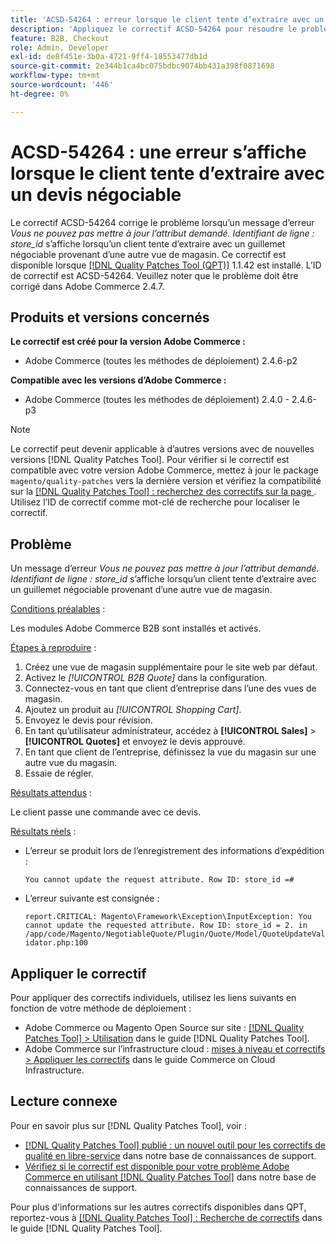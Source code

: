 ```yaml
---
title: 'ACSD-54264 : erreur lorsque le client tente d’extraire avec un guillemet négociable'
description: 'Appliquez le correctif ACSD-54264 pour résoudre le problème Adobe Commerce en raison duquel un message d’erreur "Vous ne pouvez pas mettre à jour l’attribut demandé. Identifiant de ligne : store_id" apparaît lorsqu’un client tente d’extraire avec un guillemet négociable provenant d’une autre vue de magasin.'
feature: B2B, Checkout
role: Admin, Developer
exl-id: de8f451e-3b0a-4721-9ff4-18553477db1d
source-git-commit: 2e344b1ca4bc075bdbc9074bb431a398f0871698
workflow-type: tm+mt
source-wordcount: '446'
ht-degree: 0%

---
```


# ACSD-54264 : une erreur s’affiche lorsque le client tente d’extraire avec un devis négociable

Le correctif ACSD-54264 corrige le problème lorsqu’un message d’erreur *Vous ne pouvez pas mettre à jour l’attribut demandé. Identifiant de ligne : store_id* s’affiche lorsqu’un client tente d’extraire avec un guillemet négociable provenant d’une autre vue de magasin. Ce correctif est disponible lorsque [[!DNL Quality Patches Tool (QPT)]](/help/announcements/adobe-commerce-announcements/magento-quality-patches-released-new-tool-to-self-serve-quality-patches.md) 1.1.42 est installé. L’ID de correctif est ACSD-54264. Veuillez noter que le problème doit être corrigé dans Adobe Commerce 2.4.7.

## Produits et versions concernés

**Le correctif est créé pour la version Adobe Commerce :**

* Adobe Commerce (toutes les méthodes de déploiement) 2.4.6-p2

**Compatible avec les versions d’Adobe Commerce :**

* Adobe Commerce (toutes les méthodes de déploiement) 2.4.0 - 2.4.6-p3

>[!NOTE]
>
>Le correctif peut devenir applicable à d’autres versions avec de nouvelles versions [!DNL Quality Patches Tool]. Pour vérifier si le correctif est compatible avec votre version Adobe Commerce, mettez à jour le package `magento/quality-patches` vers la dernière version et vérifiez la compatibilité sur la [[!DNL Quality Patches Tool] : recherchez des correctifs sur la page ](https://experienceleague.adobe.com/tools/commerce-quality-patches/index.html). Utilisez l’ID de correctif comme mot-clé de recherche pour localiser le correctif.

## Problème

Un message d’erreur *Vous ne pouvez pas mettre à jour l’attribut demandé. Identifiant de ligne : store_id* s’affiche lorsqu’un client tente d’extraire avec un guillemet négociable provenant d’une autre vue de magasin.

<u>Conditions préalables</u> :

Les modules Adobe Commerce B2B sont installés et activés.

<u>Étapes à reproduire</u> :

1. Créez une vue de magasin supplémentaire pour le site web par défaut.
1. Activez le *[!UICONTROL B2B Quote]* dans la configuration.
1. Connectez-vous en tant que client d’entreprise dans l’une des vues de magasin.
1. Ajoutez un produit au *[!UICONTROL Shopping Cart]*.
1. Envoyez le devis pour révision.
1. En tant qu’utilisateur administrateur, accédez à **[!UICONTROL Sales]** > **[!UICONTROL Quotes]** et envoyez le devis approuvé.
1. En tant que client de l’entreprise, définissez la vue du magasin sur une autre vue du magasin.
1. Essaie de régler.

<u>Résultats attendus</u> :

Le client passe une commande avec ce devis.

<u>Résultats réels</u> :

* L’erreur se produit lors de l’enregistrement des informations d’expédition :

  `You cannot update the request attribute. Row ID: store_id =#`

* L’erreur suivante est consignée :

  `report.CRITICAL: Magento\Framework\Exception\InputException: You cannot update the requested attribute. Row ID: store_id = 2. in /app/code/Magento/NegotiableQuote/Plugin/Quote/Model/QuoteUpdateValidator.php:100`

## Appliquer le correctif

Pour appliquer des correctifs individuels, utilisez les liens suivants en fonction de votre méthode de déploiement :

* Adobe Commerce ou Magento Open Source sur site : [[!DNL Quality Patches Tool] > Utilisation](https://experienceleague.adobe.com/docs/commerce-operations/tools/quality-patches-tool/usage.html) dans le guide [!DNL Quality Patches Tool].
* Adobe Commerce sur l’infrastructure cloud : [mises à niveau et correctifs > Appliquer les correctifs](https://experienceleague.adobe.com/docs/commerce-cloud-service/user-guide/develop/upgrade/apply-patches.html) dans le guide Commerce on Cloud Infrastructure.

## Lecture connexe

Pour en savoir plus sur [!DNL Quality Patches Tool], voir :

* [[!DNL Quality Patches Tool] publié : un nouvel outil pour les correctifs de qualité en libre-service](/help/announcements/adobe-commerce-announcements/magento-quality-patches-released-new-tool-to-self-serve-quality-patches.md) dans notre base de connaissances de support.
* [Vérifiez si le correctif est disponible pour votre problème Adobe Commerce en utilisant  [!DNL Quality Patches Tool]](/help/support-tools/patches-available-in-qpt-tool/check-patch-for-magento-issue-with-magento-quality-patches.md) dans notre base de connaissances de support.

Pour plus d&#39;informations sur les autres correctifs disponibles dans QPT, reportez-vous à [[!DNL Quality Patches Tool] : Recherche de correctifs](https://experienceleague.adobe.com/tools/commerce-quality-patches/index.html) dans le guide [!DNL Quality Patches Tool].
